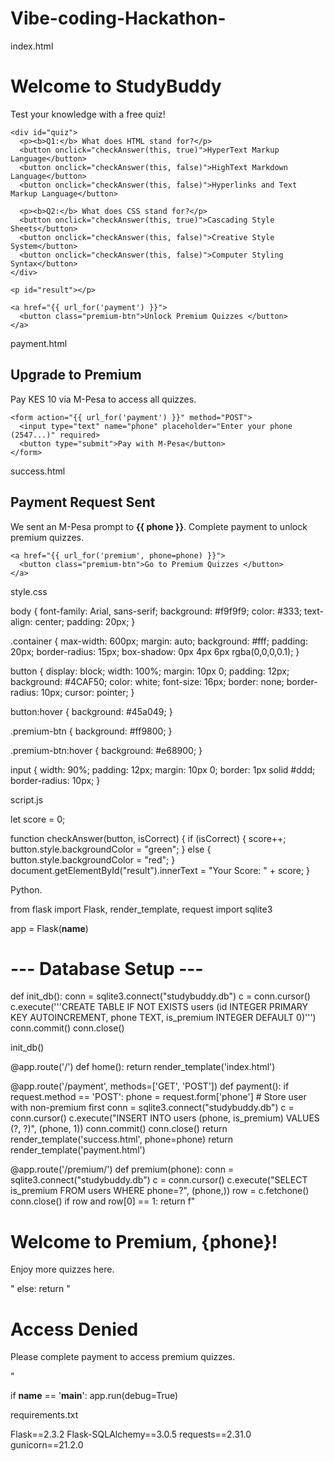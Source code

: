 # Vibe-coding-Hackathon-

index.html

<!DOCTYPE html>
<html lang="en">
<head>
  <meta charset="UTF-8">
  <meta name="viewport" content="width=device-width, initial-scale=1.0">
  <title>StudyBuddy Quiz</title>
  <link rel="stylesheet" href="{{ url_for('static', filename='css/style.css') }}">
</head>
<body>
  <div class="container">
    <h1>Welcome to StudyBuddy </h1>
    <p>Test your knowledge with a free quiz!</p>

    <div id="quiz">
      <p><b>Q1:</b> What does HTML stand for?</p>
      <button onclick="checkAnswer(this, true)">HyperText Markup Language</button>
      <button onclick="checkAnswer(this, false)">HighText Markdown Language</button>
      <button onclick="checkAnswer(this, false)">Hyperlinks and Text Markup Language</button>

      <p><b>Q2:</b> What does CSS stand for?</p>
      <button onclick="checkAnswer(this, true)">Cascading Style Sheets</button>
      <button onclick="checkAnswer(this, false)">Creative Style System</button>
      <button onclick="checkAnswer(this, false)">Computer Styling Syntax</button>
    </div>

    <p id="result"></p>

    <a href="{{ url_for('payment') }}">
      <button class="premium-btn">Unlock Premium Quizzes </button>
    </a>
  </div>
  <script src="{{ url_for('static', filename='js/script.js') }}"></script>
</body>
</html>



payment.html

<!DOCTYPE html>
<html lang="en">
<head>
  <meta charset="UTF-8">
  <meta name="viewport" content="width=device-width, initial-scale=1.0">
  <title>Payment - StudyBuddy</title>
  <link rel="stylesheet" href="{{ url_for('static', filename='css/style.css') }}">
</head>
<body>
  <div class="container">
    <h2>Upgrade to Premium </h2>
    <p>Pay KES 10 via M-Pesa to access all quizzes.</p>

    <form action="{{ url_for('payment') }}" method="POST">
      <input type="text" name="phone" placeholder="Enter your phone (2547...)" required>
      <button type="submit">Pay with M-Pesa</button>
    </form>
  </div>
</body>
</html>



success.html

<!DOCTYPE html>
<html lang="en">
<head>
  <meta charset="UTF-8">
  <meta name="viewport" content="width=device-width, initial-scale=1.0">
  <title>Payment Success - StudyBuddy</title>
  <link rel="stylesheet" href="{{ url_for('static', filename='css/style.css') }}">
</head>
<body>
  <div class="container">
    <h2>Payment Request Sent</h2>
    <p>We sent an M-Pesa prompt to <b>{{ phone }}</b>. Complete payment to unlock premium quizzes.</p>

    <a href="{{ url_for('premium', phone=phone) }}">
      <button class="premium-btn">Go to Premium Quizzes </button>
    </a>
  </div>
</body>
</html>



style.css

body {
  font-family: Arial, sans-serif;
  background: #f9f9f9;
  color: #333;
  text-align: center;
  padding: 20px;
}

.container {
  max-width: 600px;
  margin: auto;
  background: #fff;
  padding: 20px;
  border-radius: 15px;
  box-shadow: 0px 4px 6px rgba(0,0,0,0.1);
}

button {
  display: block;
  width: 100%;
  margin: 10px 0;
  padding: 12px;
  background: #4CAF50;
  color: white;
  font-size: 16px;
  border: none;
  border-radius: 10px;
  cursor: pointer;
}

button:hover {
  background: #45a049;
}

.premium-btn {
  background: #ff9800;
}

.premium-btn:hover {
  background: #e68900;
}

input {
  width: 90%;
  padding: 12px;
  margin: 10px 0;
  border: 1px solid #ddd;
  border-radius: 10px;
}



script.js

let score = 0;

function checkAnswer(button, isCorrect) {
  if (isCorrect) {
    score++;
    button.style.backgroundColor = "green";
  } else {
    button.style.backgroundColor = "red";
  }
  document.getElementById("result").innerText = "Your Score: " + score;
}

 
 
 
 Python.

from flask import Flask, render_template, request
import sqlite3

app = Flask(__name__)

# --- Database Setup ---
def init_db():
    conn = sqlite3.connect("studybuddy.db")
    c = conn.cursor()
    c.execute('''CREATE TABLE IF NOT EXISTS users
                 (id INTEGER PRIMARY KEY AUTOINCREMENT,
                  phone TEXT,
                  is_premium INTEGER DEFAULT 0)''')
    conn.commit()
    conn.close()

init_db()

@app.route('/')
def home():
    return render_template('index.html')

@app.route('/payment', methods=['GET', 'POST'])
def payment():
    if request.method == 'POST':
        phone = request.form['phone']
        # Store user with non-premium first
        conn = sqlite3.connect("studybuddy.db")
        c = conn.cursor()
        c.execute("INSERT INTO users (phone, is_premium) VALUES (?, ?)", (phone, 1))
        conn.commit()
        conn.close()
        return render_template('success.html', phone=phone)
    return render_template('payment.html')

@app.route('/premium/<phone>')
def premium(phone):
    conn = sqlite3.connect("studybuddy.db")
    c = conn.cursor()
    c.execute("SELECT is_premium FROM users WHERE phone=?", (phone,))
    row = c.fetchone()
    conn.close()
    if row and row[0] == 1:
        return f"<h1> Welcome to Premium, {phone}!</h1><p>Enjoy more quizzes here.</p>"
    else:
        return "<h1>Access Denied</h1><p>Please complete payment to access premium quizzes.</p>"

if __name__ == '__main__':
    app.run(debug=True)



   requirements.txt
   
   Flask==2.3.2
Flask-SQLAlchemy==3.0.5
requests==2.31.0
gunicorn==21.2.0






